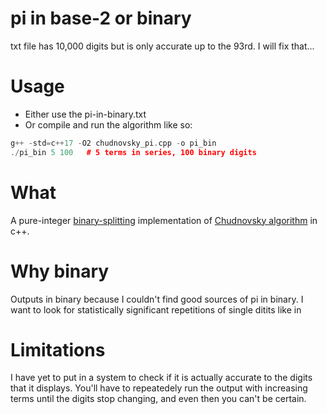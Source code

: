 # pi in base-2 or binary
txt file has 10,000 digits but is only accurate up to the 93rd. I will fix that...

# Usage
- Either use the pi-in-binary.txt
- Or compile and run the algorithm like so:
```c++
g++ -std=c++17 -O2 chudnovsky_pi.cpp -o pi_bin
./pi_bin 5 100   # 5 terms in series, 100 binary digits
```

# What
[](https://en.wikipedia.org/wiki/Chudnovsky_algorithm)
[](https://en.wikipedia.org/wiki/Binary_splitting)

A pure-integer [binary-splitting](https://en.wikipedia.org/wiki/Binary_splitting) implementation of [Chudnovsky algorithm](https://en.wikipedia.org/wiki/Chudnovsky_algorithm) in c++.

# Why binary
Outputs in binary because I couldn't find good sources of pi in binary. I want to look for statistically significant repetitions of single ditits like in 


# Limitations
I have yet to put in a system to check if it is actually accurate to the digits that it displays.
You'll have to repeatedely run the output with increasing terms until the digits stop changing, and even then you can't be certain.
